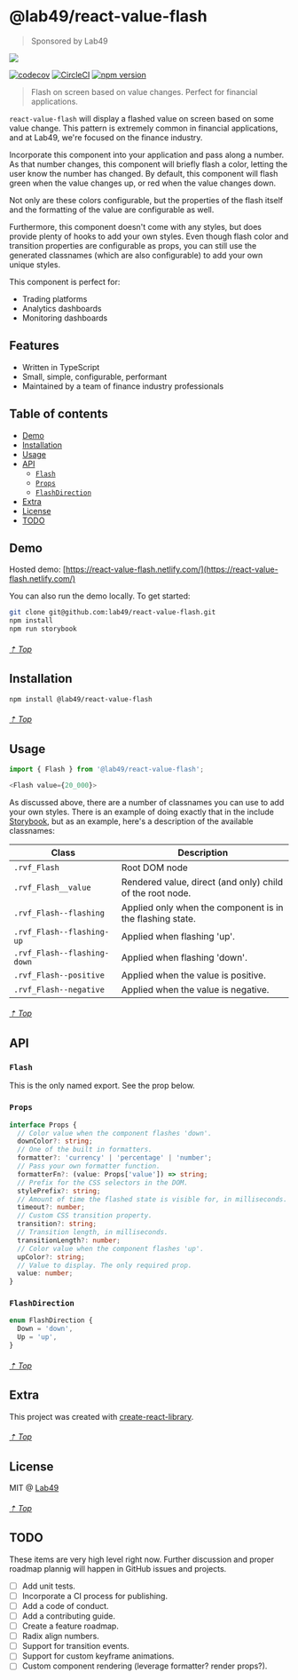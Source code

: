 # @lab49/react-value-flash

> Sponsored by Lab49

<img src="https://www.lab49.com/wp-content/uploads/2020/06/logo.svg" />

[![codecov](https://codecov.io/gh/lab49/react-value-flash/branch/master/graph/badge.svg)](https://codecov.io/gh/brianmcallister/react-value-flash) [![CircleCI](https://circleci.com/gh/lab49/react-value-flash.svg?style=svg)](https://circleci.com/gh/brianmcallister/react-value-flash) [![npm version](https://img.shields.io/npm/v/@lab49/react-value-flash?label=version&color=%2354C536&logo=npm)](https://www.npmjs.com/package/@lab49/react-value-flash)

> Flash on screen based on value changes. Perfect for financial applications.

`react-value-flash` will display a flashed value on screen based on some value change. This pattern is extremely common in financial applications, and at Lab49, we're focused on the finance industry.

Incorporate this component into your application and pass along a number. As that number changes, this component will briefly flash a color, letting the user know the number has changed. By default, this component will flash green when the value changes up, or red when the value changes down.

Not only are these colors configurable, but the properties of the flash itself and the formatting of the value are configurable as well.

Furthermore, this component doesn't come with any styles, but does provide plenty of hooks to add your own styles. Even though flash color and transition properties are configurable as props, you can still use the generated classnames (which are also configurable) to add your own unique styles.

This component is perfect for:

- Trading platforms
- Analytics dashboards
- Monitoring dashboards

## Features

- Written in TypeScript
- Small, simple, configurable, performant
- Maintained by a team of finance industry professionals

## Table of contents

- [Demo](#demo)
- [Installation](#installation)
- [Usage](#usage)
- [API](#api)
	- [`Flash`](#Flash)
  - [`Props`](#Props)
  - [`FlashDirection`](#FlashDirection)
- [Extra](#extra)
- [License](#License)
- [TODO](#TODO)

## Demo

Hosted demo: [https://react-value-flash.netlify.com/](https://react-value-flash.netlify.com/)

You can also run the demo locally. To get started:

```sh
git clone git@github.com:lab49/react-value-flash.git
npm install
npm run storybook
```

###### [⇡ Top](#table-of-contents)

## Installation

```sh
npm install @lab49/react-value-flash
```

###### [⇡ Top](#table-of-contents)

## Usage

```js
import { Flash } from '@lab49/react-value-flash';

<Flash value={20_000}>
```

As discussed above, there are a number of classnames you can use to add your own styles. There is an example of doing exactly that in the include [Storybook](./stories/Flash.stories.tsx), but as an example, here's a description of the available classnames:

| Class | Description |
| --- | --- |
| `.rvf_Flash` | Root DOM node |
| `.rvf_Flash__value` | Rendered value, direct (and only) child of the root node. |
| `.rvf_Flash--flashing` | Applied only when the component is in the flashing state. |
| `.rvf_Flash--flashing-up` | Applied when flashing 'up'. |
| `.rvf_Flash--flashing-down` | Applied when flashing 'down'. |
| `.rvf_Flash--positive` | Applied when the value is positive. |
| `.rvf_Flash--negative` | Applied when the value is negative. |

###### [⇡ Top](#table-of-contents)

## API

### `Flash`

This is the only named export. See the prop below.

### `Props`

```ts
interface Props {
  // Color value when the component flashes 'down'.
  downColor?: string;
  // One of the built in formatters.
  formatter?: 'currency' | 'percentage' | 'number';
  // Pass your own formatter function.
  formatterFn?: (value: Props['value']) => string;
  // Prefix for the CSS selectors in the DOM.
  stylePrefix?: string;
  // Amount of time the flashed state is visible for, in milliseconds.
  timeout?: number;
  // Custom CSS transition property.
  transition?: string;
  // Transition length, in milliseconds.
  transitionLength?: number;
  // Color value when the component flashes 'up'.
  upColor?: string;
  // Value to display. The only required prop.
  value: number;
}
```

### `FlashDirection`

```ts
enum FlashDirection {
  Down = 'down',
  Up = 'up',
}
```

###### [⇡ Top](#table-of-contents)

## Extra

This project was created with [create-react-library](https://github.com/transitive-bullshit/create-react-library).

###### [⇡ Top](#table-of-contents)

## License

MIT @ [Lab49](https://lab49.com)

###### [⇡ Top](#table-of-contents)

## TODO

These items are very high level right now. Further discussion and proper roadmap plannig will happen in GitHub issues and projects.

- [ ] Add unit tests.
- [ ] Incorporate a CI process for publishing.
- [ ] Add a code of conduct.
- [ ] Add a contributing guide.
- [ ] Create a feature roadmap.
- [ ] Radix align numbers.
- [ ] Support for transition events.
- [ ] Support for custom keyframe animations.
- [ ] Custom component rendering (leverage formatter? render props?).
